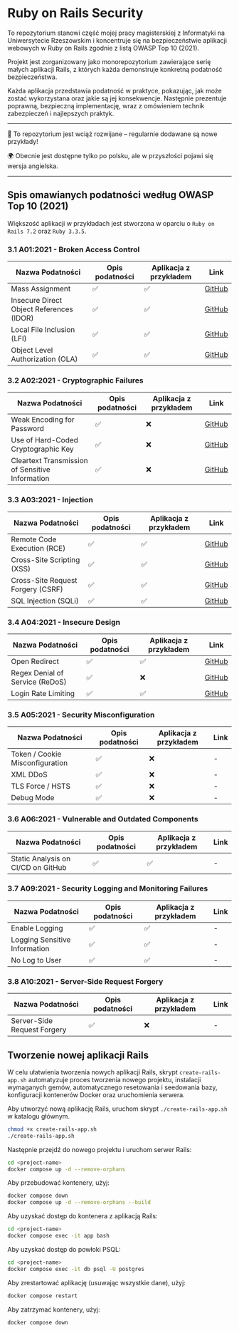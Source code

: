 # Ruby on Rails Security

To repozytorium stanowi część mojej pracy magisterskiej z Informatyki na Uniwersytecie Rzeszowskim i koncentruje się na bezpieczeństwie aplikacji webowych w Ruby on Rails zgodnie z listą OWASP Top 10 (2021).

Projekt jest zorganizowany jako monorepozytorium zawierające serię małych aplikacji Rails, z których każda demonstruje konkretną podatność bezpieczeństwa.

Każda aplikacja przedstawia podatność w praktyce, pokazując, jak może zostać wykorzystana oraz jakie są jej konsekwencje. Następnie prezentuje poprawną, bezpieczną implementację, wraz z omówieniem technik zabezpieczeń i najlepszych praktyk.

---

🚧 To repozytorium jest wciąż rozwijane – regularnie dodawane są nowe przykłady!

🌍 Obecnie jest dostępne tylko po polsku, ale w przyszłości pojawi się wersja angielska.

---

## Spis omawianych podatności według OWASP Top 10 (2021)

Większość aplikacji w przykładach jest stworzona w oparciu o `Ruby on Rails 7.2` oraz `Ruby 3.3.5`.

### 3.1 A01:2021 - Broken Access Control

| Nazwa Podatności | Opis podatności | Aplikacja z przykładem | Link |
| - | - | - | - |
| Mass Assignment | ✅ | ✅ | [GitHub](https://github.com/maciejb2k/ruby-on-rails-security/tree/main/mass-assignment) |
| Insecure Direct Object References (IDOR) | ✅ | ✅ | [GitHub](https://github.com/maciejb2k/ruby-on-rails-security/tree/main/insecure-direct-object-reference) |
| Local File Inclusion (LFI) | ✅ | ✅ | [GitHub](https://github.com/maciejb2k/ruby-on-rails-security/tree/main/local-file-inclusion) |
| Object Level Authorization (OLA) | ✅ | ✅ | [GitHub](https://github.com/maciejb2k/ruby-on-rails-security/tree/main/object-level-authorization) |

### 3.2 A02:2021 - Cryptographic Failures

| Nazwa Podatności | Opis podatności | Aplikacja z przykładem | Link |
| - | - | - | - |
| Weak Encoding for Password | ✅ | ❌ | [GitHub](https://github.com/maciejb2k/ruby-on-rails-security/tree/main/weak-encoding-for-password) |
| Use of Hard-Coded Cryptographic Key | ✅ | ❌ | [GitHub](https://github.com/maciejb2k/ruby-on-rails-security/tree/main/hard-coded-cryptographic-key) |
| Cleartext Transmission of Sensitive Information | ✅ | ❌ | [GitHub](https://github.com/maciejb2k/ruby-on-rails-security/tree/main/cleartext-transmission-of-sensitive-information) |

### 3.3 A03:2021 - Injection

| Nazwa Podatności | Opis podatności | Aplikacja z przykładem | Link |
| - | - | - | - |
| Remote Code Execution (RCE) | ✅ | ✅ | [GitHub](https://github.com/maciejb2k/ruby-on-rails-security/tree/main/remote-code-execution) |
| Cross-Site Scripting (XSS) | ✅ | ✅ | [GitHub](https://github.com/maciejb2k/ruby-on-rails-security/tree/main/cross-site-scripting) |
| Cross-Site Request Forgery (CSRF) | ✅ | ✅ | [GitHub](https://github.com/maciejb2k/ruby-on-rails-security/tree/main/cross-site-request-forgery) |
| SQL Injection (SQLi) | ✅ | ✅ | [GitHub](https://github.com/maciejb2k/ruby-on-rails-security/tree/main/sql-injection) |

### 3.4 A04:2021 - Insecure Design

| Nazwa Podatności | Opis podatności | Aplikacja z przykładem | Link |
| - | - | - | - |
| Open Redirect | ✅ | ✅ | [GitHub](https://github.com/maciejb2k/ruby-on-rails-security/tree/main/open-redirect) |
| Regex Denial of Service (ReDoS) | ✅ | ❌ | [GitHub](https://github.com/maciejb2k/ruby-on-rails-security/tree/main/regex-dos) |
| Login Rate Limiting | ✅ | ✅ | [GitHub](https://github.com/maciejb2k/ruby-on-rails-security/tree/main/login-rate-limiting) |

### 3.5 A05:2021 - Security Misconfiguration

| Nazwa Podatności | Opis podatności | Aplikacja z przykładem | Link |
| - | - | - | - |
| Token / Cookie Misconfiguration | ✅ | ❌ | - |
| XML DDoS | ✅ | ❌ | - |
| TLS Force / HSTS | ✅ | ❌ | - |
| Debug Mode | ✅ | ❌ | - |

### 3.6 A06:2021 - Vulnerable and Outdated Components

| Nazwa Podatności | Opis podatności | Aplikacja z przykładem | Link |
| - | - | - | - |
| Static Analysis on CI/CD on GitHub | ✅ | ✅ | - |

### 3.7 A09:2021 - Security Logging and Monitoring Failures

| Nazwa Podatności | Opis podatności | Aplikacja z przykładem | Link |
| - | - | - | - |
| Enable Logging | ✅ | ✅ | - |
| Logging Sensitive Information | ✅ | ✅ | - |
| No Log to User | ✅ | ✅ | - |

### 3.8 A10:2021 - Server-Side Request Forgery

| Nazwa Podatności | Opis podatności | Aplikacja z przykładem | Link |
| - | - | - | - |
| Server-Side Request Forgery | ✅ | ❌ | - |

## Tworzenie nowej aplikacji Rails

W celu ułatwienia tworzenia nowych aplikacji Rails, skrypt `create-rails-app.sh` automatyzuje proces tworzenia nowego projektu, instalacji wymaganych gemów, automatycznego resetowania i seedowania bazy, konfiguracji kontenerów Docker oraz uruchomienia serwera.

Aby utworzyć nową aplikację Rails, uruchom skrypt `./create-rails-app.sh` w katalogu głównym.
```bash
chmod +x create-rails-app.sh
./create-rails-app.sh
```

Następnie przejdź do nowego projektu i uruchom serwer Rails:
```bash
cd <project-name>
docker compose up -d --remove-orphans
```

Aby przebudować kontenery, użyj:
```bash
docker compose down
docker compose up -d --remove-orphans --build
```

Aby uzyskać dostęp do kontenera z aplikacją Rails:
```bash
cd <project-name>
docker compose exec -it app bash
```

Aby uzyskać dostęp do powłoki PSQL:
```bash
cd <project-name>
docker compose exec -it db psql -U postgres
```

Aby zrestartować aplikację (usuwając wszystkie dane), użyj:
```bash
docker compose restart
```

Aby zatrzymać kontenery, użyj:
```bash
docker compose down
```
